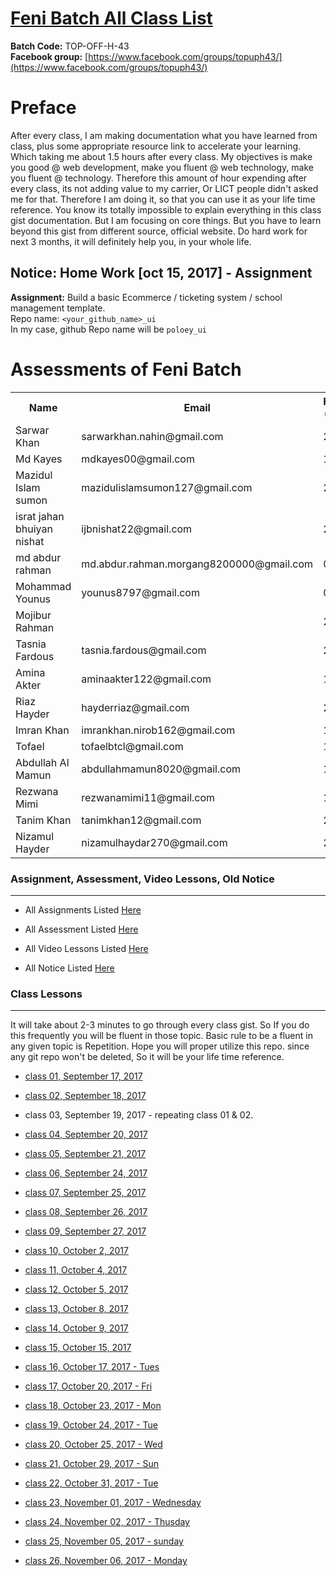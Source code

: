 # [Feni Batch All Class List](https://poloey.github.io/feni)

**Batch Code:** TOP-OFF-H-43    
**Facebook group:** [https://www.facebook.com/groups/topuph43/](https://www.facebook.com/groups/topuph43/)

# Preface
After every class, I am making documentation what you have learned from class, plus some appropriate resource link to accelerate your learning. Which taking me about 1.5 hours after every class. My objectives is make you good @ web development, make you fluent @ web technology, make you fluent @ technology. Therefore this amount of hour expending after every class, its not adding value to my carrier, Or LICT people didn't asked me for that. Therefore I am doing it, so that you  can use it as your life time reference. You know its totally impossible to explain everything in this class gist documentation. But I am focusing on core things. But you have to learn beyond this gist from different source, official website. Do hard work for next 3 months, it will definitely help  you, in your whole life.       

## Notice: Home Work [oct 15, 2017] - Assignment
**Assignment:** Build a basic Ecommerce / ticketing system / school management template.        
Repo name: `<your_github_name>_ui`       
In my case, github Repo name will be `poloey_ui`



# Assessments of Feni Batch
<table>
  <tr>
    <th>Name</th>
    <th>Email</th>
    <th>Html (20)</th>
    <th>CSS (20)</th>
  </tr>
  <tr>
    <td>Sarwar Khan </td> 
    <td>sarwarkhan.nahin@gmail.com </td>
    <td> 20 </td>
    <td> 19</td>
  </tr>
  <tr>
    <td>Md Kayes </td> 
    <td>mdkayes00@gmail.com </td>
    <td> 19 </td>
    <td> 20</td>
  </tr>
  <tr>
    <td>Mazidul Islam sumon </td> 
    <td>mazidulislamsumon127@gmail.com </td>
    <td> 20 </td>
    <td> 18</td>
  </tr>
  <tr>
    <td>israt jahan bhuiyan nishat</td> 
    <td>ijbnishat22@gmail.com </td>
    <td> 20 </td>
    <td> 13</td>
  </tr>
  <tr>
    <td>md abdur rahman </td>
    <td>md.abdur.rahman.morgang8200000@gmail.com </td>
    <td> 0 </td>
    <td> 0</td>
  </tr>
  <tr>
    <td>Mohammad Younus </td>
    <td>younus8797@gmail.com </td>
    <td> 0 </td>
    <td> 0</td>
  </tr>
  <tr>
    <td>Mojibur Rahman </td>
    <td></td>
    <td>20</td>
    <td>18</td>
  </tr>

  <tr>
    <td>Tasnia Fardous </td> 
    <td>tasnia.fardous@gmail.com </td>
    <td> 20 </td>
    <td> 20</td>
  </tr>
  <tr>
    <td>Amina Akter </td> 
    <td>aminaakter122@gmail.com </td>
    <td> 16 </td>
    <td> 14</td>
  </tr>
  <tr>
    <td>Riaz Hayder </td> 
    <td>hayderriaz@gmail.com </td>
    <td> 20 </td>
    <td> 20</td>
  </tr>
  <tr>
    <td>Imran Khan </td> 
    <td>imrankhan.nirob162@gmail.com </td>
    <td> 18 </td>
    <td> 18</td>
  </tr>
  <tr>
    <td>Tofael </td> 
    <td>tofaelbtcl@gmail.com </td>
    <td> 19 </td>
    <td> 18</td>
  </tr>
  <tr>
    <td>Abdullah Al Mamun </td> 
    <td>abdullahmamun8020@gmail.com </td>
    <td> 14 </td>
    <td> 13</td>
  </tr>
  <tr>
    <td>Rezwana Mimi </td> 
    <td>rezwanamimi11@gmail.com </td>
    <td> 16 </td>
    <td> 17</td>
  </tr>
  <tr>
    <td>Tanim Khan </td> 
    <td>tanimkhan12@gmail.com </td>
    <td> 20 </td>
    <td> 17</td>
  </tr>
  <tr>
    <td>Nizamul Hayder </td> 
    <td>nizamulhaydar270@gmail.com </td>
    <td> 20 </td>
    <td> 16</td>
  </tr>
</table>


### Assignment, Assessment, Video Lessons, Old Notice

--------
* All Assignments Listed [Here](https://github.com/poloey/feni/blob/master/assignments.md)

* All Assessment  Listed [Here](https://github.com/poloey/feni/blob/master/assessments.md)

* All Video Lessons Listed [Here](https://github.com/poloey/feni/blob/master/video_tuts.md)

* All Notice Listed [Here](https://github.com/poloey/feni/blob/master/notice.md)

### Class Lessons

--------

It will take about 2-3 minutes to go through every class gist. So If you do this frequently you will be fluent in those topic. Basic rule to be a fluent in any given topic is Repetition. Hope you will proper utilize this repo. since any git repo won't be deleted, So it will be your life time reference. 

* [class 01, September 17, 2017](https://github.com/poloey/01_feni_sep_17)

* [class 02, September 18, 2017](https://github.com/poloey/02_feni_sep_18)

* class 03, September 19, 2017 - repeating class 01 & 02.

* [class 04, September 20, 2017](https://github.com/poloey/04_feni_sep_20)
                                
* [class 05, September 21, 2017](https://github.com/poloey/05_feni_sep_21)
                                
* [class 06, September 24, 2017](https://github.com/poloey/06_feni_sep_24)
                                
* [class 07, September 25, 2017](https://github.com/poloey/07_feni_sep_25)

* [class 08, September 26, 2017](https://github.com/poloey/08_feni_sep_26)

* [class 09, September 27, 2017](https://github.com/poloey/09_feni_sep_27)

* [class 10, October 2, 2017](https://github.com/poloey/10_feni_oct_2)

* [class 11, October 4, 2017](https://github.com/poloey/11_feni_oct_4)

* [class 12, October 5, 2017](https://github.com/poloey/12_feni_oct_5)

* [class 13, October 8, 2017](https://github.com/poloey/13_feni_oct_8)

* [class 14, October 9, 2017](https://github.com/poloey/14_feni_oct_9)

* [class 15, October 15, 2017](https://github.com/poloey/15_feni_oct_15)

* [class 16, October 17, 2017 - Tues](https://github.com/poloey/16_feni_oct_17)

* [class 17, October 20, 2017 - Fri](https://github.com/poloey/17_feni_oct_20)

* [class 18, October 23, 2017 - Mon](https://github.com/poloey/18_feni_oct_23)

* [class 19, October 24, 2017 - Tue](https://github.com/poloey/19_feni_oct_24)

* [class 20, October 25, 2017 - Wed](https://github.com/poloey/20_feni_oct_25)

* [class 21, October 29, 2017 - Sun](https://github.com/poloey/21_feni_oct_29)

* [class 22, October 31, 2017 - Tue](https://github.com/poloey/22_feni_oct_31)

* [class 23, November 01, 2017 - Wednesday](https://github.com/poloey/23_feni_nov_01)

* [class 24, November 02, 2017 - Thusday](https://github.com/poloey/24_feni_nov_02)

* [class 25, November 05, 2017 - sunday](https://github.com/poloey/25_feni_nov_05)

* [class 26, November 06, 2017 - Monday](https://github.com/poloey/26_feni_nov_06)






